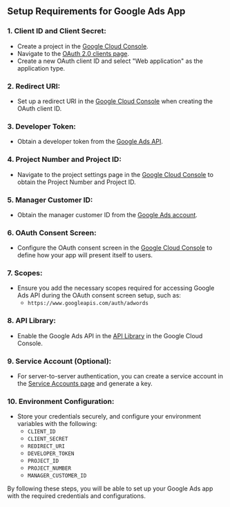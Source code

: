 ## Setup Requirements for Google Ads App

### 1. Client ID and Client Secret:
   - Create a project in the [Google Cloud Console](https://console.cloud.google.com).
   - Navigate to the [OAuth 2.0 clients page](https://console.cloud.google.com/apis/credentials).
   - Create a new OAuth client ID and select "Web application" as the application type.

### 2. Redirect URI:
   - Set up a redirect URI in the [Google Cloud Console](https://console.cloud.google.com/apis/credentials) when creating the OAuth client ID.

### 3. Developer Token:
   - Obtain a developer token from the [Google Ads API](https://developers.google.com/google-ads/api/docs/concepts/developer-token).

### 4. Project Number and Project ID:
   - Navigate to the project settings page in the [Google Cloud Console](https://console.cloud.google.com) to obtain the Project Number and Project ID.

### 5. Manager Customer ID:
   - Obtain the manager customer ID from the [Google Ads account](https://ads.google.com).

### 6. OAuth Consent Screen:
   - Configure the OAuth consent screen in the [Google Cloud Console](https://console.cloud.google.com/apis/credentials/consent) to define how your app will present itself to users.

### 7. Scopes:
   - Ensure you add the necessary scopes required for accessing Google Ads API during the OAuth consent screen setup, such as:
     - `https://www.googleapis.com/auth/adwords`

### 8. API Library:
   - Enable the Google Ads API in the [API Library](https://console.cloud.google.com/apis/library) in the Google Cloud Console.

### 9. Service Account (Optional):
   - For server-to-server authentication, you can create a service account in the [Service Accounts page](https://console.cloud.google.com/iam-admin/serviceaccounts) and generate a key.

### 10. Environment Configuration:
   - Store your credentials securely, and configure your environment variables with the following:
     - `CLIENT_ID`
     - `CLIENT_SECRET`
     - `REDIRECT_URI`
     - `DEVELOPER_TOKEN`
     - `PROJECT_ID`
     - `PROJECT_NUMBER`
     - `MANAGER_CUSTOMER_ID`

By following these steps, you will be able to set up your Google Ads app with the required credentials and configurations.
